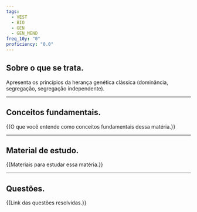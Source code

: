 ```yaml
---
tags:
  - VEST
  - BIO
  - GEN
  - GEN_MEND
freq_10y: "0"
proficiency: "0.0"
---
```

## Sobre o que se trata.

Apresenta os princípios da herança genética clássica (dominância, segregação, segregação independente).

--- 
## Conceitos fundamentais.

{{O que você entende como conceitos fundamentais dessa matéria.}}

---
## Material de estudo.

{{Materiais para estudar essa matéria.}}

--- 
## Questões.

{{Link das questões resolvidas.}}